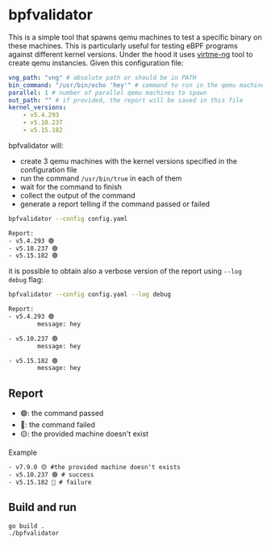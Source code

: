 # bpfvalidator

This is a simple tool that spawns qemu machines to test a specific binary on these machines. This is particularly useful for testing eBPF programs against different kernel versions.
Under the hood it uses [virtme-ng](https://github.com/arighi/virtme-ng) tool to create qemu instancies.
Given this configuration file:

```yaml
vng_path: "vng" # absolute path or should be in PATH
bin_command: "/usr/bin/echo 'hey'" # command to run in the qemu machines
parallel: 1 # number of parallel qemu machines to spawn
out_path: "" # if provided, the report will be saved in this file
kernel_versions:
    - v5.4.293
    - v5.10.237
    - v5.15.182
```

bpfvalidator will:

- create 3 qemu machines with the kernel versions specified in the configuration file
- run the command `/usr/bin/true` in each of them
- wait for the command to finish
- collect the output of the command
- generate a report telling if the command passed or failed

```bash
bpfvalidator --config config.yaml
```

```txt
Report:
- v5.4.293 🟢
- v5.10.237 🟢
- v5.15.182 🟢
```

it is possible to obtain also a verbose version of the report using `--log debug` flag:

```bash
bpfvalidator --config config.yaml --log debug
```

```txt
Report:
- v5.4.293 🟢
        message: hey

- v5.10.237 🟢
        message: hey

- v5.15.182 🟢
        message: hey
```

## Report

- 🟢: the command passed
- 🔴: the command failed
- 🟡: the provided machine doesn't exist

Example

```txt
- v7.9.0 🟡 #the provided machine doesn't exists
- v5.10.237 🟢 # success
- v5.15.182 🔴 # failure
```

## Build and run

```bash
go build .
./bpfvalidator
```

